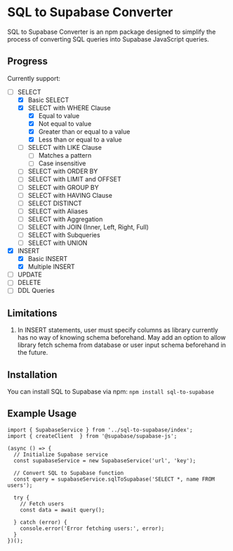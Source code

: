 # SQL to Supabase Converter

SQL to Supabase Converter is an npm package designed to simplify the process of converting SQL queries into Supabase JavaScript queries.

## Progress

Currently support:
- [ ] SELECT
  - [x] Basic SELECT
  - [x] SELECT with WHERE Clause
    - [x] Equal to value
    - [x] Not equal to value
    - [x] Greater than or equal to a value
    - [x] Less than or equal to a value
  - [ ] SELECT with LIKE Clause
    - [ ] Matches a pattern
    - [ ] Case insensitive
  - [ ] SELECT with ORDER BY
  - [ ] SELECT with LIMIT and OFFSET
  - [ ] SELECT with GROUP BY
  - [ ] SELECT with HAVING Clause
  - [ ] SELECT DISTINCT
  - [ ] SELECT with Aliases
  - [ ] SELECT with Aggregation
  - [ ] SELECT with JOIN (Inner, Left, Right, Full)
  - [ ] SELECT with Subqueries
  - [ ] SELECT with UNION
- [x] INSERT
  - [x] Basic INSERT
  - [x] Multiple INSERT
- [ ] UPDATE
- [ ] DELETE
- [ ] DDL Queries

## Limitations
1. In INSERT statements, user must specify columns as library currently has no way of knowing schema beforehand. May add an option to allow library fetch schema from database or user input schema beforehand in the future.

## Installation
You can install SQL to Supabase via npm: `npm install sql-to-supabase`

## Example Usage
```
import { SupabaseService } from '../sql-to-supabase/index';
import { createClient  } from '@supabase/supabase-js';

(async () => {
  // Initialize Supabase service
  const supabaseService = new SupabaseService('url', 'key');
  
  // Convert SQL to Supabase function
  const query = supabaseService.sqlToSupabase('SELECT *, name FROM users');

  try {
    // Fetch users
    const data = await query();

  } catch (error) {
    console.error('Error fetching users:', error);
  }
})();
```